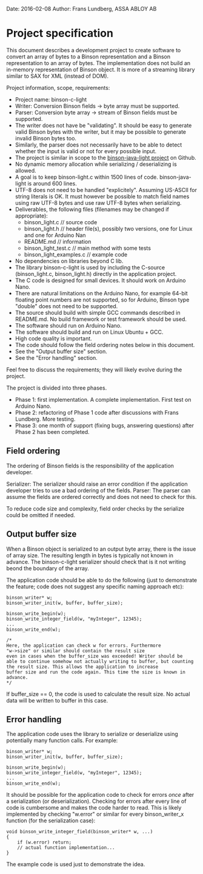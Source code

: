 Date: 2016-02-08
Author: Frans Lundberg, ASSA ABLOY AB


Project specification
=====================

This document describes a development project to create software
to convert an array of bytes to a Binson representation and a Binson
representation to an array of bytes. The implementation does not build
an in-memory representation of Binson object. It is more of a streaming library
similar to SAX for XML (instead of DOM).

Project information, scope, requirements:

* Project name: binson-c-light
* Writer: Conversion Binson fields -> byte array must be supported.
* Parser: Conversion byte array -> stream of Binson fields must be supported.
* The writer does not have be "validating". It should be easy to 
  generate valid Binson bytes with the writer, but it may be possible
  to generate invalid Binson bytes too.
* Similarly, the parser does not necessarily have to be able to detect whether 
  the input is valid or not for every possible input.
* The project is similar in scope to the [binson-java-light project](https://github.com/franslundberg/binson-java-light) 
  on Github.
* No dynamic memory allocation while serializing / deserializing is allowed.
* A goal is to keep binson-light.c within 1500 lines of code. binson-java-light is around 600 lines.
* UTF-8 does not need to be handled "explicitely". Assuming US-ASCII for
  string literals is OK. It must however be possible to match field names using raw UTF-8 bytes
  and use raw UTF-8 bytes when serializing.
* Deliverables, the following files (filenames may be changed if appropriate):
     - binson_light.c           // source code
     - binson_light.h           // header file(s), possibly two versions, one for Linux and one for Arduino Nan
     - README.md                // information
     - binson_light_test.c      // main method with some tests
     - binson_light_examples.c  // example code
* No dependencies on libraries beyond C lib.
* The library binson-c-light is used by including
  the C-source (binson_light.c, binson_light.h) directly in the application project.
* The C code is designed for small devices. It should work on Arduino Nano.
* There are natural limitations on the Arduino Nano, for example 64-bit floating point numbers
  are not supported, so for Arduino, Binson type "double" does not need to be supported.
* The source should build with simple GCC commands described in README.md. No build framework or
  test framework should be used.
* The software should run on Arduino Nano.
* The software should build and run on Linux Ubuntu + GCC.
* High code quality is important.
* The code should follow the field ordering notes below in this document.
* See the "Output buffer size" section.
* See the "Error handling" section.

Feel free to discuss the requirements; they will likely evolve during the project.

The project is divided into three phases.

* Phase 1: first implementation. A complete implementation. First test on Arduino Nano.
* Phase 2: refactoring of Phase 1 code after discussions with Frans Lundberg. More testing.
* Phase 3: one month of support (fixing bugs, answering questions) after Phase 2 
  has been completed.
  
Field ordering
--------------

The ordering of Binson fields is the responsibility of the application developer.

Serializer: The serializer should raise an error condition if the application 
developer tries to use a bad ordering of the fields. Parser: The parser can assume 
the fields are ordered correctly and does not need to check for this.

To reduce code size and complexity, field order checks by the serialize could be 
omitted if needed.

Output buffer size
------------------

When a Binson object is serialized to an output byte array, there is the issue 
of array size. The resulting length in bytes is typically not known in advance.
The binson-c-light serializer should check that is it not writing beond the
boundary of the array.

The application code should be able to do the following (just to demonstrate
the feature; code does not suggest any specific naming approach etc):

    binson_writer* w;
    binson_writer_init(w, buffer, buffer_size);
    
    binson_write_begin(w);
    binson_write_integer_field(w, "myInteger", 12345);
    ...
    binson_write_end(w);
    
    /* 
    Here, the application can check w for errors. Furthermore 
    "w->size" or similar should contain the result size
    even in cases when the buffer_size was exceeded! Writer should be 
    able to continue somehow not actually writing to buffer, but counting 
    the result size. This allows the application to increase
    buffer size and run the code again. This time the size is known in advance.
    */
    
If buffer_size == 0, the code is used to calculate the result size. No actual
data will be written to buffer in this case.

Error handling
--------------

The application code uses the library to serialize or deserialize using 
potentially many function calls. For example:

    binson_writer* w;
    binson_writer_init(w, buffer, buffer_size);
    
    binson_write_begin(w);
    binson_write_integer_field(w, "myInteger", 12345);
    ...
    binson_write_end(w);
    
It should be possible for the application code to check for errors *once*
after a serialization (or deserialization). Checking for errors after every line
of code is cumbersome and makes the code harder to read. This is likely implemented
by checking "w.error" or similar for every binson_writer_x function (for the serialization
case):

    void binson_write_integer_field(binson_writer* w, ...) 
    {
        if (w.error) return;
        // actual function implementation...
    }

The example code is used just to demonstrate the idea.


